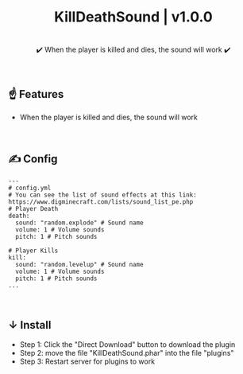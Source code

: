 <div align="center">
<h1>KillDeathSound | v1.0.0<h1>
</div>
<p align="center">
✔️ When the player is killed and dies, the sound will work ✔️
</p>

<br>

## ☝ Features
- When the player is killed and dies, the sound will work

<br>

## ✍ Config
```
---
# config.yml
# You can see the list of sound effects at this link: https://www.digminecraft.com/lists/sound_list_pe.php
# Player Death
death:
  sound: "random.explode" # Sound name
  volume: 1 # Volume sounds
  pitch: 1 # Pitch sounds

# Player Kills
kill:
  sound: "random.levelup" # Sound name
  volume: 1 # Volume sounds
  pitch: 1 # Pitch sounds
...
```

<br>

## ↓ Install
- Step 1: Click the "Direct Download" button to download the plugin
- Step 2: move the file "KillDeathSound.phar" into the file "plugins"
- Step 3: Restart server for plugins to work
